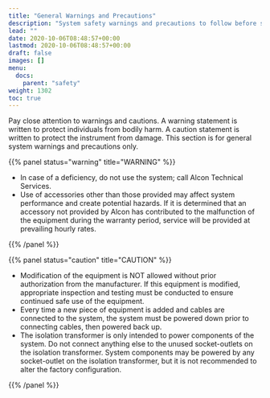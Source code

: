 ```yaml
---
title: "General Warnings and Precautions"
description: "System safety warnings and precautions to follow before setting or using the system"
lead: ""
date: 2020-10-06T08:48:57+00:00
lastmod: 2020-10-06T08:48:57+00:00
draft: false
images: []
menu:
  docs:
    parent: "safety"
weight: 1302
toc: true
---
```


Pay close attention to warnings and cautions. A warning statement is written to protect individuals from bodily harm. A caution statement is written to protect the instrument from damage. This section is for general system warnings and precautions only.

{{% panel status="warning" title="WARNING" %}}

* In case of a deficiency, do not use the system; call Alcon Technical Services.
* Use of accessories other than those provided may affect system performance and create potential hazards. If it is determined that an accessory not provided by Alcon has contributed to the malfunction of the equipment during the warranty period, service will be provided at prevailing hourly rates.

{{% /panel %}}

{{% panel status="caution" title="CAUTION" %}}

* Modification of the equipment is NOT allowed without prior authorization from the manufacturer. If this equipment is modified, appropriate inspection and testing must be conducted to ensure continued safe use of the equipment.
* Every time a new piece of equipment is added and cables are connected to the system, the system must be powered down prior to connecting cables, then powered back up.
* The isolation transformer is only intended to power components of the system. Do not connect anything else to the unused socket-outlets on the isolation transformer. System components may be powered by any socket-outlet on the isolation transformer, but it is not recommended to alter the factory configuration.

{{% /panel %}}
